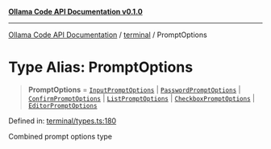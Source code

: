 [**Ollama Code API Documentation v0.1.0**](../../README.md)

***

[Ollama Code API Documentation](../../modules.md) / [terminal](../README.md) / PromptOptions

# Type Alias: PromptOptions

> **PromptOptions** = [`InputPromptOptions`](../interfaces/InputPromptOptions.md) \| [`PasswordPromptOptions`](../interfaces/PasswordPromptOptions.md) \| [`ConfirmPromptOptions`](../interfaces/ConfirmPromptOptions.md) \| [`ListPromptOptions`](../interfaces/ListPromptOptions.md) \| [`CheckboxPromptOptions`](../interfaces/CheckboxPromptOptions.md) \| [`EditorPromptOptions`](../interfaces/EditorPromptOptions.md)

Defined in: [terminal/types.ts:180](https://github.com/erichchampion/ollama-code/blob/b99cb69c24326793ea2d4f713f56de8fdfcd084d/ollama-code/src/terminal/types.ts#L180)

Combined prompt options type

